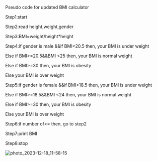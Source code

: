 Pseudo code for updated BMI calculator

Step1:start

Step2:read height,weight,gender

Step3:BMI=weight/height*height

Step4:if gender is male &&if BMI<20.5 then, your BMI is under weight

Else if BMI>=20.5&&BMI <25 then, your BMI is normal weight

Else if BMI>=30 then, your BMI is obesity

Else your BMI is over weight

Step5:if gender is female &&if BMI<18.5 then, your BMI is under weight

Else if BMI>=18.5&&BMI <24 then, your BMI is normal weight

Else if BMI>=30 then, your BMI is obesity

Else your BMI is over weight

Step6:if number of<= then, go to step2

Step7:print BMI

Step8:stop


![photo_2023-12-18_11-58-15](https://github.com/SWEG-2015EC-Batch/Binary-Bombers/assets/149320386/5ec2e346-151d-4a5a-a2cc-8ebf8d91be66)



